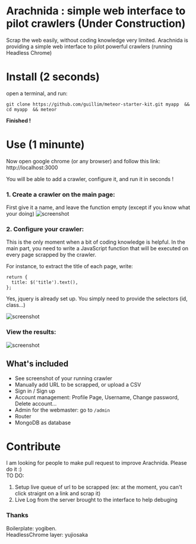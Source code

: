Arachnida : simple web interface to pilot crawlers (Under Construction)
=========

Scrap the web easily, without coding knowledge very limited.
Arachnida is providing a simple web interface to pilot powerful crawlers (running Headless Chrome)

# Install (2 seconds) #
open a terminal, and run:
```
git clone https://github.com/guillim/meteor-starter-kit.git myapp  && cd myapp  && meteor
```

**Finished !** 

# Use (1 minunte) #  

Now open google chrome (or any browser) and follow this link: http://localhost:3000  

You will be able to add a crawler, configure it, and run it in seconds ! 

### 1. Create a crawler on the main page: ###

First give it a name, and leave the function empty (except if you know what your doing) 
![screenshot](https://ibin.co/4GSHblERpQfn.png)

### 2. Configure your crawler: ###

This is the only moment when a bit of coding knowledge is helpful. In the main part, you need to write a JavaScript function that will be executed on every page scrapped by the crawler.   

For instance, to extract the title of each page, write:
```
return {             
  title: $('title').text(),
};
```  
Yes, jquery is already set up. You simply need to provide the selectors (id, class...)

![screenshot](https://ibin.co/4GSHWS9cgqUR.png)

### View the results: ###
![screenshot](https://ibin.co/4GSJEILx9T9s.png)


## What's included ##
* See screenshot of your running crawler
* Manually add URL to be scrapped, or upload a CSV 
* Sign in / Sign up  
* Account management: Profile Page, Username, Change password, Delete account...
* Admin for the webmaster: go to `/admin`
* Router
* MongoDB as database

# Contribute #  

I am looking for people to make pull request to improve Arachnida. Please do it :)  
TO DO:  
1. Setup live queue of url to be scrapped (ex: at the moment, you can't click straignt on a link and scrap it)
2. Live Log from the server brought to the interface to help debuging

### Thanks ###  
Boilerplate: yogiben.  
HeadlessChrome layer: yujiosaka  
